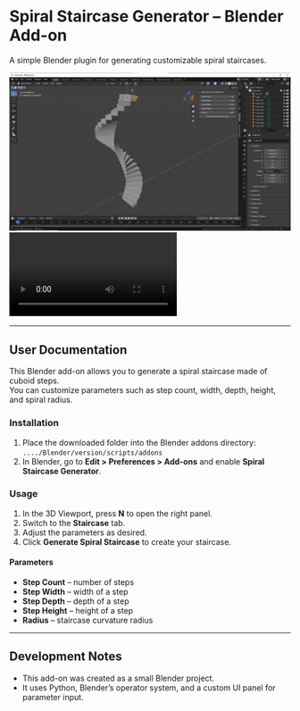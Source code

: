# Spiral Staircase Generator – Blender Add-on

A simple Blender plugin for generating customizable spiral staircases.  

![Preview](./media/3d.png)  
![Demo Video](./media/3d.mp4)  

---

## User Documentation

This Blender add-on allows you to generate a spiral staircase made of cuboid steps.  
You can customize parameters such as step count, width, depth, height, and spiral radius.  

### Installation
1. Place the downloaded folder into the Blender addons directory: ``..../Blender/version/scripts/addons``
2. In Blender, go to **Edit > Preferences > Add-ons** and enable **Spiral Staircase Generator**.  

### Usage
1. In the 3D Viewport, press **N** to open the right panel.  
2. Switch to the **Staircase** tab.  
3. Adjust the parameters as desired.  
4. Click **Generate Spiral Staircase** to create your staircase.  

#### Parameters
- **Step Count** – number of steps  
- **Step Width** – width of a step  
- **Step Depth** – depth of a step  
- **Step Height** – height of a step  
- **Radius** – staircase curvature radius  

---

## Development Notes
- This add-on was created as a small Blender project.  
- It uses Python, Blender’s operator system, and a custom UI panel for parameter input.
